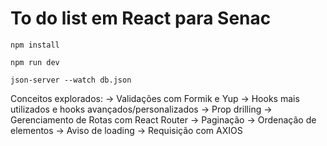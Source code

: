 # To do list em React para Senac

```
npm install
```
```
npm run dev
```
```
json-server --watch db.json
```

Conceitos explorados:
→ Validações com Formik e Yup
→ Hooks mais utilizados e hooks avançados/personalizados
→ Prop drilling
→ Gerenciamento de Rotas com React Router
→ Paginação
→ Ordenação de elementos
→ Aviso de loading
→ Requisição com AXIOS

